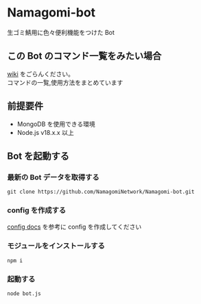 # Namagomi-bot

生ゴミ鯖用に色々便利機能をつけた Bot

## この Bot のコマンド一覧をみたい場合

[wiki](https://github.com/NamagomiNetwork/Namagomi-bot/wiki) をごらんください。<br>
コマンドの一覧,使用方法をまとめています

## 前提要件

- MongoDB を使用できる環境
- Node.js v18.x.x 以上

## Bot を起動する

### 最新の Bot データを取得する

```shell
git clone https://github.com/NamagomiNetwork/Namagomi-bot.git
```

### config を作成する

[config docs](./config.md) を参考に config を作成してください

### モジュールをインストールする

```shell
npm i
```

### 起動する

```shell
node bot.js
```
